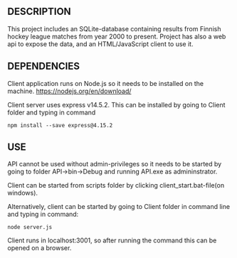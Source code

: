 DESCRIPTION
------------------

This project includes an SQLite-database containing results from Finnish hockey league matches from year 2000 to present. Project has also a web api
to expose the data, and an HTML/JavaScript client to use it. 

DEPENDENCIES
---------------

Client application runs on Node.js so it needs to be installed on the machine. https://nodejs.org/en/download/

Client server uses express v14.5.2. This can be installed by going to Client folder and typing in command
```
npm install --save express@4.15.2
```

USE
-----------
API cannot be used without admin-privileges so it needs to be started by going to folder API->bin->Debug and running API.exe as admininstrator.

Client can be started from scripts folder by clicking client_start.bat-file(on windows).

Alternatively, client can be started by going to Client folder in command line and typing in command:
```
node server.js
```
	
Client runs in localhost:3001, so after running the command this can be opened on a browser. 